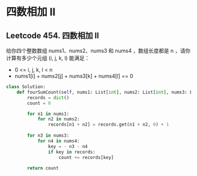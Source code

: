 # 四数相加 II


## Leetcode 454. 四数相加 II
给你四个整数数组 nums1、nums2、nums3 和 nums4 ，数组长度都是 n ，请你计算有多少个元组 (i, j, k, l) 能满足：

* 0 <= i, j, k, l < n
* nums1[i] + nums2[j] + nums3[k] + nums4[l] == 0

<!--more-->

```python
class Solution:
    def fourSumCount(self, nums1: List[int], nums2: List[int], nums3: List[int], nums4: List[int]) -> int:
        records = dict()
        count = 0

        for n1 in nums1:
            for n2 in nums2:
                records[n1 + n2] = records.get(n1 + n2, 0) + 1
        
        for n3 in nums3:
            for n4 in nums4:
                key = - n3 - n4
                if key in records:
                    count += records[key]
        
        return count

```
 
